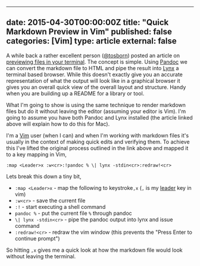 
---
date: 2015-04-30T00:00:00Z
title: "Quick Markdown Preview in Vim"
published: false
categories: [Vim]
type: article
external: false
---

A while back a rather excellent person ([@tosborn](https://twitter.com/tosbourn)) posted an article on [previewing files in your terminal](http://tosbourn.com/view-markdown-files-terminal/).  The concept is simple.  Using [Pandoc](http://pandoc.org/) we can convert the markdown file to HTML and pipe the result into [Lynx](http://lynx.browser.org/) a terminal based browser.  While this doesn't exactly give you an accurate representation of what the output will look like in a graphical browser it gives you an overall quick view of the overall layout and structure.  Handy when you are building up a README for a library or tool.

What I'm going to show is using the same technique to render markdown files but do it without leaving the editor (assuming your editor is Vim).  I'm going to assume you have both Pandoc and Lynx installed (the article linked above will explain how to do this for Mac).

I'm a [Vim](http://www.vim.org/) user (when I can) and when I'm working with markdown files it's usually in the context of making quick edits and verifying them.  To achieve this I've lifted the original process outlined in the link above and mapped it to a key  mapping in Vim,

```
:map <Leader>x :w<cr>:!pandoc % \| lynx -stdin<cr>:redraw!<cr>
```

Lets break this down a tiny bit,

- `:map <Leader>x` - map the following to keystroke`,x` (`,` is my [leader](http://learnvimscriptthehardway.stevelosh.com/chapters/06.html) key in vim)
- `:w<cr>` - save the current file
- `:!` - start executing a shell command
- `pandoc %` - put the current file `%` through pandoc
- `\| lynx -stdin<cr>` - pipe the pandoc output into lynx and issue command
- `:redraw!<cr>` - redraw the vim window (this prevents the "Press Enter to continue prompt")

So hitting `,x` gives me a quick look at how the markdown file would look without leaving the terminal.


